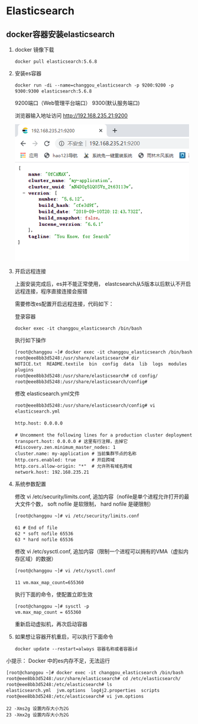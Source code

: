 # Elasticsearch

## docker容器安装elasticsearch 

1. docker 镜像下载

   ```
   docker pull elasticsearch:5.6.8
   ```

2. 安装es容器

   ```
   docker run -di --name=changgou_elasticsearch -p 9200:9200 -p 9300:9300 elasticsearch:5.6.8 
   ```

   9200端口（Web管理平台端口） 9300(默认服务端口)

   浏览器输入地址访问 http://192.168.235.21:9200

   ![](./doc/21.png)

3. 开启远程连接

   上面安装完成后，es并不能正常使用， elastcsearch从5版本以后默认不开启远程连接，程序直接连接会报错

   需要修改es配置开启远程连接，代码如下：

   登录容器

   ```
   docker exec -it changgou_elasticsearch /bin/bash
   ```

   执行如下操作

   ```shell
   [root@changgou ~]# docker exec -it changgou_elasticsearch /bin/bash
   root@eee8bb3d5248:/usr/share/elasticsearch# dir
   NOTICE.txt  README.textile  bin  config  data  lib  logs  modules  plugins
   root@eee8bb3d5248:/usr/share/elasticsearch# cd config/
   root@eee8bb3d5248:/usr/share/elasticsearch/config#
   ```

   修改 elasticsearch.yml文件

   ```
   root@eee8bb3d5248:/usr/share/elasticsearch/config# vi elasticsearch.yml
   
   http.host: 0.0.0.0
   
   # Uncomment the following lines for a production cluster deployment
   transport.host: 0.0.0.0 # 这里有行注释，去掉它
   #discovery.zen.minimum_master_nodes: 1
   cluster.name: my-application # 当前集群节点的名称
   http.cors.enabled: true      # 开启跨域
   http.cors.allow-origin: "*"  # 允许所有域名跨域
   network.host: 192.168.235.21 
   ```

4. 系统参数配置

   修改 vi /etc/security/limits.conf, 追加内容（nofile是单个进程允许打开的最大文件个数， soft nofile 是软限制， hard nofile 是硬限制）

   ```shell
   [root@changgou ~]# vi /etc/security/limits.conf
   
   61 # End of file
   62 * soft nofile 65536
   63 * hard nofile 65536
   ```

   修改 vi /etc/sysctl.conf, 追加内容（限制一个进程可以拥有的VMA（虚拟内存区域）的数据）

   ```
   [root@changgou ~]# vi /etc/sysctl.conf
   
   11 vm.max_map_count=655360
   ```

   执行下面的命令，使配置立即生效

   ```
   [root@changgou ~]# sysctl -p
   vm.max_map_count = 655360
   ```

   重新启动虚拟机，再次启动容器

5. 如果想让容器开机重启，可以执行下面命令

   ```
   docker update --restart=always 容器名称或者容器id
   ```

小提示： Docker 中的es内存不足，无法运行

```shell
[root@changgou ~]# docker exec -it changgou_elasticsearch /bin/bash
root@eee8bb3d5248:/usr/share/elasticsearch# cd /etc/elasticsearch/
root@eee8bb3d5248:/etc/elasticsearch# ls
elasticsearch.yml  jvm.options	log4j2.properties  scripts
root@eee8bb3d5248:/etc/elasticsearch# vi jvm.options 

22 -Xms2g 设置内存大小为2G
23 -Xmx2g 设置内存大小为2G
```

